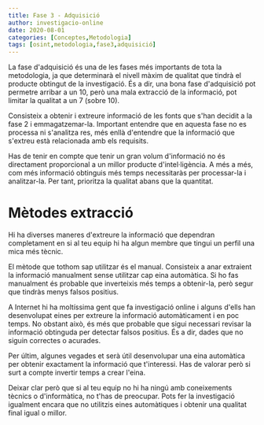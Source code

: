 ```yaml
---
title: Fase 3 - Adquisició
author: investigacio-online
date: 2020-08-01
categories: [Conceptes,Metodologia]
tags: [osint,metodologia,fase3,adquisició]
---
```


La fase d'adquisició és una de les fases més importants de tota la metodologia, ja que determinarà el nivell màxim de qualitat que tindrà el producte obtingut de la investigació. És a dir, una bona fase d'adquisició pot permetre arribar a un 10, però una mala extracció de la informació, pot limitar la qualitat a un 7 (sobre 10).

Consisteix a obtenir i extreure informació de les fonts que s'han decidit a la fase 2 i emmagatzemar-la. Important entendre que en aquesta fase no es processa ni s'analitza res, més enllà d'entendre que la informació que s'extreu està relacionada amb els requisits.

Has de tenir en compte que tenir un gran volum d'informació no és directament proporcional a un millor producte d'intel·ligència. A més a més, com més informació obtinguis més temps necessitaràs per processar-la i analitzar-la. Per tant, prioritza la qualitat abans que la quantitat.

# Mètodes extracció
Hi ha diverses maneres d'extreure la informació que dependran completament en si al teu equip hi ha algun membre que tingui un perfil una mica més tècnic.

El mètode que tothom sap utilitzar és el manual. Consisteix a anar extraient la informació manualment sense utilitzar cap eina automàtica. Si ho fas manualment és probable que inverteixis més temps a obtenir-la, però segur que tindràs menys falsos positius.

A Internet hi ha moltíssima gent que fa investigació online i alguns d'ells han desenvolupat eines per extreure la informació automàticament i en poc temps. No obstant això, és més que probable que sigui necessari revisar la informació obtinguda per detectar falsos positius. És a dir, dades que no siguin correctes o acurades.

Per últim, algunes vegades et serà útil desenvolupar una eina automàtica per obtenir exactament la informació que t'interessi. Has de valorar però si surt a compte invertir temps a crear l'eina.

Deixar clar però que si al teu equip no hi ha ningú amb coneixements tècnics o d'informàtica, no t'has de preocupar. Pots fer la investigació igualment encara que no utilitzis eines automàtiques i obtenir una qualitat final igual o millor.